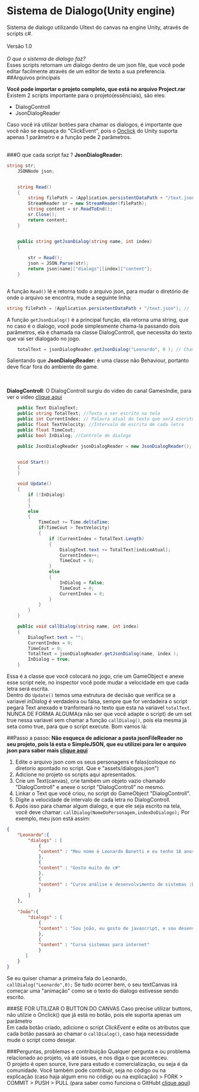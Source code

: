 # Sistema de Dialogo(Unity engine)
Sistema de dialogo utilizando UItext do canvas na engine Unity, através de scripts c#. <br> <br>
Versão 1.0<br><br>
*O que o sistema de dialogo faz?*<br>
Esses scripts retornam um dialogo dentro de um json file, que você pode editar facilmente através de um editor de texto a sua preferencia.
##Arquivos principais

**Você pode importar o projeto completo, que está no arquivo Project.rar**<br>
Existem 2 scripts importante para o projeto(essênciais), são eles:
* DialogControll
* JsonDialogReader <br>

Caso você irá utilizar botões para chamar os dialogos, é importante que você não se esqueça do "ClickEvent", pois o [Onclick](https://docs.unity3d.com/ScriptReference/UI.Button-onClick.html) do Unity suporta apenas 1 parâmetro e a função pede 2 parâmetros.<br><br>

###O que cada script faz ?
**JsonDialogReader:** <br>
```cs
string str;
    JSONNode json;


    string Read()
    {
        string filePath = (Application.persistentDataPath + "/text.json"); 
        StreamReader sr = new StreamReader(filePath);
        string content = sr.ReadToEnd();
        sr.Close();
        return content;
    }


    public string getJsonDialog(string name, int index)
    {
      
        str = Read();
        json = JSON.Parse(str);
        return json[name]["dialogs"][index]["content"];
    }
    
```

A função `Read()` lê e retorna todo o arquivo json, para  mudar o diretório de onde o arquivo se encontra, mude a seguinte linha:
```cs
string filePath = (Application.persistentDataPath + "/text.json"); //  text.json é o nome do seu arquivo onde está os dialogos
```
A função `getJsonDialog()` é a principal função, ela retorna uma string, que no caso é o dialogo, você pode simplesmente chama-la passando dois parâmetros, ela é chamada na classe DialogControll, que necessita do texto que vai ser dialogado no jogo.
```cs
    totalText = jsonDialogReader.getJsonDialog("Leonardo", 0 ); // Chamando o diálogo(array) 0, do personagem Leonardo.
```
Salientando que **JsonDialogReader:** é uma classe não Behaviour, portanto deve ficar fora do ambiente do game.

<br><br>
**DialogControll**: O DialogControll surgiu do video do canal GamesIndie, para ver o video [clique aqui](https://www.youtube.com/watch?v=U572sXp21DU)<br> 
```cs
    public Text DialogText; 
    public string TotalText; //Texto a ser escrito na tela
    public int CurrentIndex; // Palavra atual do texto que será escrito na tela
    public float TextVelocity; //Intervalo de escrita de cada letra
    public float TimeCout;
    public bool InDialog; //Controle de dialogo

    public JsonDialogReader jsonDialogReader = new JsonDialogReader();


    void Start()
    {
    }

    void Update()
    {
        if (!InDialog)
        {
        }
        else
        {
            TimeCout += Time.deltaTime;
            if(TimeCout > TextVelocity)
            {
                if (CurrentIndex < TotalText.Length)
                {
                    DialogText.text += TotalText[indiceAtual];
                    CurrentIndex++;
                    TimeCout = 0;
                }
                else
                {
                    InDialog = false;
                    TimeCout = 0;
                    CurrentIndex = 0;
                }              
            }
        }
    }

	public void callDialog(string name, int index)
    {
        DialogText.text = "";
        CurrentIndex = 0;
        TimeCout = 0;
        TotalText = jsonDialogReader.getJsonDialog(name, index );
        InDialog = true;
    }
```
Essa é a classe que você colocará no jogo, crie um GameObject e anexe esse script nele, no inspector você pode mudar a velocidade em que cada letra será escrita.<br>
Dentro do `Update()` temos uma estrutura de decisão que verifica se a variavel *inDialog* é verdadeira ou falsa, sempre que for verdadeira o script pegará Text anexado e tranformará no texto que esta na variavel `totalText`. NUNCA DE FORMA ALGUMA(a não ser que você adapte o script) de um set true nessa variavel sem chamar a função ``callDialog()``, pois ela mesma já seta como true, para que o script execute. Bom vamos lá:<br>

##Passo a passo:
**Não esqueça de adicionar a pasta jsonFileReader no seu projeto, pois lá esta o SimpleJSON, que eu utilizei para ler o arquivo json para saber mais [clique aqui](http://wiki.unity3d.com/index.php/SimpleJSON)**

1. Edite o arquivo json com os seus personagens e falas(coloque no diretorio apontado no script. Que e "assets/dialogos.json")
2. Adicione no projeto os scripts aqui apresentados.
3. Crie um Text(canvas), crie também um objeto vazio chamado "DialogControll" e anexe o script "DialogControll" no mesmo. 
4. Linkar o Text que você criou, no script do GameObject "DialogControll".
5. Digite a velocidade de intervalo de cada letra no DialogControll.
6. Após isso para chamar algum dialogo, e que ele seja escrito na tela, você deve chamar: `callDialog(NomeDoPersonagem,indexDoDialogo);` Por exemplo, meu json está assim: 

```json
{
    "Leonardo":{
        "dialogs" : [
            {
            "content" : "Meu nome é Leonardo Bonetti e eu tenho 18 anos, sou estudante de programação :D."
            },
            {
            "content" : "Gosto muito de c#"
            },
            {
            "content" : "Curso análise e desenvolvimento de sistemas :D."
            }
        ]
    },
    
    "João":{
        "dialogs" : [
            {
            "content" : "Sou joão, eu gosto de javascript, e sou desenvolvedor front-end"
            },
            {
            "content" : "Curso sistemas para internet"
            }
	   ] 
    }
}
```
Se eu quiser chamar a primeira fala do Leonardo, ``callDialog("Leonardo",0);`` Se tudo ocorrer bem, o seu textCanvas irá começar uma "animação" como se o texto do dialogo estivesse sendo escrito.<br>

###SE FOR UTILIZAR O BUTTON DO CANVAS
Caso precise utilizar buttons, não utilzie o Onclick() que já está no botão, pois ele suporta apenas um parâmetro<br>
Em cada botão criado, adicione o script *ClickEvent* e edite os atributos que cada botão passará ao chamar o ``callDialog()``, caso haja necessidade mude o script como desejar.<br>

###Perguntas, problemas e contribuição
Qualquer pergunta e ou problema relacionado ao projeto, vá até issues, e nos diga o que aconteceu. <br>
O projeto é open source, livre para estudo e comercialização, ou seja é da comunidade. Você também pode contribuir, seja no código ou na explicação (caso haja algum erro no código ou na explicação) > FORK > COMMIT > PUSH > PULL (para saber como funciona o GitHubt [clique aqui](https://www.youtube.com/watch?v=WVLhm1AMeYE))
